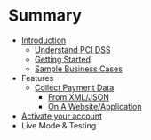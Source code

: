 # Summary

* [Introduction](README.md)
   * [Understand PCI DSS](understand_pci_dss.md)
   * [Getting Started](getting_started.md)
   * [Sample Business Cases](sample_business_cases.md)
* Features
   * [Collect Payment Data](collect_payment_data.md)
       * [From XML/JSON](webservice.md)
       * [On A Website/Application](website-application.md)
* [Activate your account](activate_account.md)
* Live Mode & Testing

